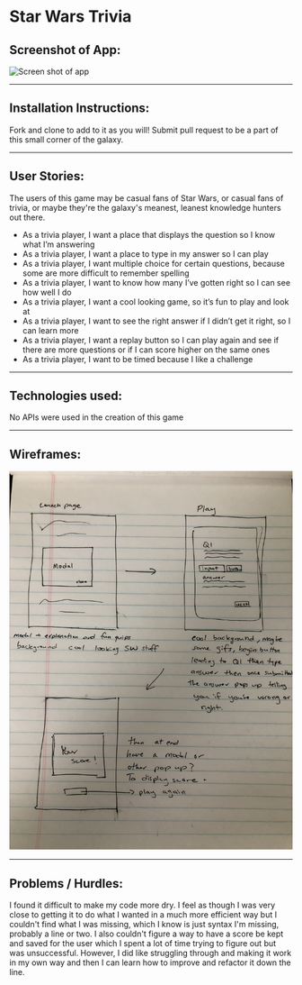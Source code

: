 # Star Wars Trivia

## Screenshot of App:

![Screen shot of app](screenshot.jpg)

---

## Installation Instructions:

Fork and clone to add to it as you will! Submit pull request to be a part of this small corner of the galaxy.

---

## User Stories:

The users of this game may be casual fans of Star Wars, or casual fans of trivia, or maybe they're the galaxy's meanest, leanest knowledge hunters out there.

- As a trivia player, I want a place that displays the question so I know what I’m answering
- As a trivia player, I want a place to type in my answer so I can play
- As a trivia player, I want multiple choice for certain questions, because some are more difficult to remember spelling
- As a trivia player, I want to know how many I’ve gotten right so I can see how well I do
- As a trivia player, I want a cool looking game, so it’s fun to play and look at
- As a trivia player, I want to see the right answer if I didn’t get it right, so I can learn more
- As a trivia player, I want a replay button so I can play again and see if there are more questions or if I can score higher on the same ones
- As a trivia player, I want to be timed because I like a challenge

---

## Technologies used:

No APIs were used in the creation of this game

---

## Wireframes:

![Star Wars Trivia Wireframes](trivia-wireframe.jpg)

---

## Problems / Hurdles:

I found it difficult to make my code more dry. I feel as though I was very close to getting it to do what I wanted in a much more efficient way but I couldn't find what I was missing, which I know is just syntax I'm missing, probably a line or two. I also couldn't figure a way to have a score be kept and saved for the user which I spent a lot of time trying to figure out but was unsuccessful. However, I did like struggling through and making it work in my own way and then I can learn how to improve and refactor it down the line.
